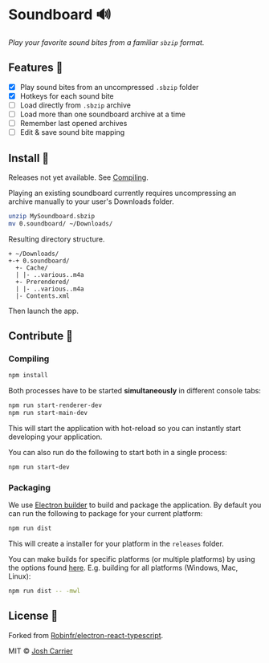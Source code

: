 # Soundboard 🔊

*Play your favorite sound bites from a familiar `sbzip` format.*

## Features 📣

- [x] Play sound bites from an uncompressed `.sbzip` folder
- [x] Hotkeys for each sound bite
- [ ] Load directly from `.sbzip` archive
- [ ] Load more than one soundboard archive at a time
- [ ] Remember last opened archives
- [ ] Edit & save sound bite mapping

## Install 🔔

Releases not yet available. See [Compiling](#Compiling).

Playing an existing soundboard currently requires uncompressing an archive manually to your user's Downloads folder.

```sh
unzip MySoundboard.sbzip
mv 0.soundboard/ ~/Downloads/
```

Resulting directory structure.

```
+ ~/Downloads/
+-+ 0.soundboard/
  +- Cache/
  | |- ..various..m4a
  +- Prerendered/
  | |- ..various..m4a
  |- Contents.xml
```

Then launch the app.

## Contribute 🙉

### Compiling

```bash
npm install
```

Both processes have to be started **simultaneously** in different console tabs:

```bash
npm run start-renderer-dev
npm run start-main-dev
```

This will start the application with hot-reload so you can instantly start developing your application.

You can also run do the following to start both in a single process:

```bash
npm run start-dev
```

### Packaging
We use [Electron builder](https://www.electron.build/) to build and package the application. By default you can run the following to package for your current platform:

```bash
npm run dist
```

This will create a installer for your platform in the `releases` folder.

You can make builds for specific platforms (or multiple platforms) by using the options found [here](https://www.electron.build/cli). E.g. building for all platforms (Windows, Mac, Linux):

```bash
npm run dist -- -mwl
```

## License 📄

Forked from [Robinfr/electron-react-typescript](https://github.com/Robinfr/electron-react-typescript).

MIT © [Josh Carrier](https://github.com/joshjcarrier)
